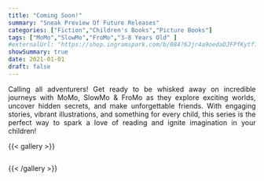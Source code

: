 ```yaml
---
title: "Coming Soon!"
summary: "Sneak Preview Of Future Releases"
categories: ["Fiction","Children's Books","Picture Books"]
tags: ["MoMo","SlowMo","FroMo","3-8 Years Old" ]
#externalUrl: "https://shop.ingramspark.com/b/084?6Jjr4a9oedaDJFPfKytf1LvKUUDUXW5AIJUdB7cwUpO"
showSummary: true
date: 2021-01-01
draft: false
---
```

<div class="flex flex-wrap">

<div align="justify">

Calling all adventurers! Get ready to be whisked away on incredible journeys with MoMo, SlowMo & FroMo as they explore exciting worlds, uncover hidden secrets, and make unforgettable friends. With engaging stories, vibrant illustrations, and something for every child, this series is the perfect way to spark a love of reading and ignite imagination in your children! 

{{< gallery >}}

<div class="grid grid-cols-3 sm:grid-cols-3 md:grid-cols-3 gap-4">
    <div>
        <img class="h-24 h-full max-w-full rounded-lg" src="./covers/Bandage - Front Cover.jpg" alt="">
    </div>
     <div>
        <img class="h-24 h-full max-w-full rounded-lg" src="./covers/Ghosts Like Donuts FRONT COVER.jpg" alt="">
    </div>
    <div>
        <img class="h-24 h-full max-w-full rounded-lg" src="./covers/COURAGE FROM WITHIN - Front COVER.jpg" alt="">
    </div>
    <div>
        <img class="h-24 h-full max-w-full rounded-lg" src="./covers/Face Your Fear - Front Cover.jpg" alt="">
    </div>
       <div>
        <img class="h-24 h-full max-w-full rounded-lg" src="./covers/Help! Help! FRONT COVER.jpg" alt="">
    </div>
     <div>
        <img class="h-24 h-full max-w-full rounded-lg" src="./covers/Hide and Seek FRONT COVER.jpg" alt="">
    </div>
    <div>
        <img class="h-24 h-full max-w-full rounded-lg" src="./covers/LETS BRUSH OUR TEETH - Front Cover.jpg" alt="">
    </div>
    <div>
        <img class="h-24 h-full max-w-full rounded-lg" src="./covers/the slow Slowmo - Front Cover.jpg" alt="">
    </div>
    <div>
        <img class="h-24 h-full  max-w-full rounded-lg" src="./covers/They Look The Same FRONT COVER.jpg" alt="">
    </div>
     <div>
        <img class="h-24 h-full max-w-full rounded-lg" src="./covers/Time To Sleep FRONT COVER.jpg" alt="">
    </div>
    <div>
        <img class="h-24 h-full max-w-full rounded-lg" src="./covers/Water Park Day FRONT COVER.jpg" alt="">
    </div>
    <div>
        <img class="h-24 h-full max-w-full rounded-lg" src="./covers/what if i dont win cover - Front Cover.jpg" alt="">
    </div>
    <div>
        <img class="h-24 h-full max-w-full rounded-lg" src="./covers/Will You Be My Twin FRONT COVER.jpg" alt="">
    </div>
</div>

{{< /gallery >}}
